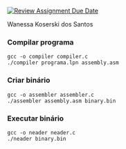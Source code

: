 [![Review Assignment Due Date](https://classroom.github.com/assets/deadline-readme-button-22041afd0340ce965d47ae6ef1cefeee28c7c493a6346c4f15d667ab976d596c.svg)](https://classroom.github.com/a/3XHcMjDV)

Wanessa Koserski dos Santos

### Compilar programa
```
gcc -o compiler compiler.c
./compiler programa.lpn assembly.asm
```

### Criar binário 
```
gcc -o assembler assembler.c
./assembler assembly.asm binary.bin
```

### Executar binário 
```
gcc -o neader neader.c 
./neader binary.bin
```
